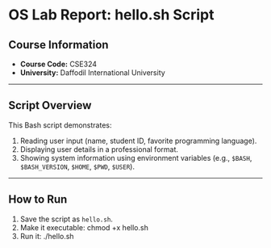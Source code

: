 # OS Lab Report: hello.sh Script

## Course Information
- **Course Code:** CSE324
- **University:** Daffodil International University

---

## Script Overview
This Bash script demonstrates:
1. Reading user input (name, student ID, favorite programming language).
2. Displaying user details in a professional format.
3. Showing system information using environment variables (e.g., `$BASH`, `$BASH_VERSION`, `$HOME`, `$PWD`, `$USER`).

---

## How to Run
1. Save the script as `hello.sh`.
2. Make it executable:
    chmod +x hello.sh
3. Run it:
    ./hello.sh
